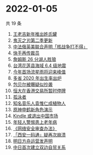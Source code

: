 # 2022-01-05

共 19 条

<!-- BEGIN -->
<!-- 最后更新时间 Wed Jan 05 2022 06:07:04 GMT+0800 (China Standard Time) -->

1. [王老吉新年推出姓氏罐](https://www.zhihu.com/search?q=王老吉)
1. [鬼灭之刃第二季更新](https://www.zhihu.com/search?q=鬼灭之刃)
1. [中法俄英美联合声明「核战争打不得」](https://www.zhihu.com/search?q=五核武器国家发表联合声明)
1. [快手再传裁员](https://www.zhihu.com/search?q=快手裁员)
1. [詹姆斯 26 分湖人胜狼](https://www.zhihu.com/search?q=湖人)
1. [台湾花莲县海域 6.4 级地震](https://www.zhihu.com/search?q=台湾地震)
1. [今年首场流星雨将迎来峰值](https://www.zhihu.com/search?q=象限仪流星雨)
1. [多省 2020 年出生率出炉](https://www.zhihu.com/search?q=2020年出生率)
1. [包贝尔被曝疑似抄袭](https://www.zhihu.com/search?q=包贝尔抄袭)
1. [恒大在香港交易所暂时停牌](https://www.zhihu.com/search?q=恒大)
1. [孤泳者](https://www.zhihu.com/search?q=孤泳者)
1. [知名音乐人袁惟仁成植物人](https://www.zhihu.com/search?q=袁惟仁)
1. [原神申鹤新角色演示](https://www.zhihu.com/search?q=原神)
1. [Kindle 或退出中国市场](https://www.zhihu.com/search?q=Kindle)
1. [年轻人警惕患上老年病](https://www.zhihu.com/search?q=令人心动的offer)
1. [《网络安全审查办法》](https://www.zhihu.com/search?q=网络安全审查办法)
1. [「西安一码通」疑再次崩溃](https://www.zhihu.com/search?q=西安一码通)
1. [明日方舟运营发声明](https://www.zhihu.com/search?q=明日方舟)
1. [中日首次建立双边自贸关系](https://www.zhihu.com/search?q=中日双边自贸关系)

<!-- END -->
